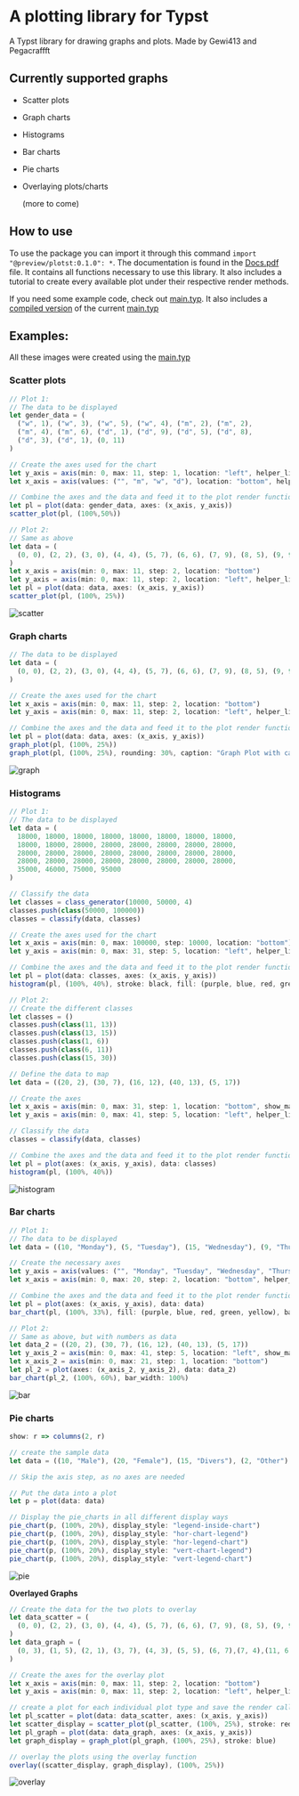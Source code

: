 # A plotting library for Typst

A Typst library for drawing graphs and plots.
Made by Gewi413 and Pegacraffft

## Currently supported graphs

- Scatter plots

- Graph charts

- Histograms

- Bar charts

- Pie charts

- Overlaying plots/charts

  (more to come)

## How to use

To use the package you can import it through this command `import "@preview/plotst:0.1.0": *`.
The documentation is found in the [Docs.pdf](https://github.com/Pegacraft/typst-plotting/blob/master/docs/Docs.pdf) file. It contains all functions necessary to use this library. It also includes a tutorial to create every available plot under their respective render methods.

If you need some example code, check out [main.typ](https://github.com/Pegacraft/typst-plotting/blob/master/example/main.typ). It also includes a [compiled version](https://github.com/Pegacraft/typst-plotting/blob/master/example/Plotting.pdf) of the current [main.typ](https://github.com/Pegacraft/typst-plotting/blob/master/example/main.typ)

## Examples:

All these images were created using the [main.typ](https://github.com/Pegacraft/typst-plotting/blob/master/example/main.typ)

### Scatter plots

```js
// Plot 1:
// The data to be displayed  
let gender_data = (
  ("w", 1), ("w", 3), ("w", 5), ("w", 4), ("m", 2), ("m", 2),
  ("m", 4), ("m", 6), ("d", 1), ("d", 9), ("d", 5), ("d", 8),
  ("d", 3), ("d", 1), (0, 11)
)

// Create the axes used for the chart
let y_axis = axis(min: 0, max: 11, step: 1, location: "left", helper_lines: true, invert_markings: false, title: "foo")
let x_axis = axis(values: ("", "m", "w", "d"), location: "bottom", helper_lines: true, invert_markings: false, title: "Gender")

// Combine the axes and the data and feed it to the plot render function.
let pl = plot(data: gender_data, axes: (x_axis, y_axis))
scatter_plot(pl, (100%,50%))

// Plot 2:
// Same as above
let data = (
  (0, 0), (2, 2), (3, 0), (4, 4), (5, 7), (6, 6), (7, 9), (8, 5), (9, 9), (10, 1)
)
let x_axis = axis(min: 0, max: 11, step: 2, location: "bottom")
let y_axis = axis(min: 0, max: 11, step: 2, location: "left", helper_lines: false)
let pl = plot(data: data, axes: (x_axis, y_axis))
scatter_plot(pl, (100%, 25%))
```



![scatter](https://github.com/Pegacraft/typst-plotting/blob/master/images/scatter.png)

### Graph charts

```js
// The data to be displayed
let data = (
  (0, 0), (2, 2), (3, 0), (4, 4), (5, 7), (6, 6), (7, 9), (8, 5), (9, 9), (10, 1)
)

// Create the axes used for the chart 
let x_axis = axis(min: 0, max: 11, step: 2, location: "bottom")
let y_axis = axis(min: 0, max: 11, step: 2, location: "left", helper_lines: false)

// Combine the axes and the data and feed it to the plot render function.
let pl = plot(data: data, axes: (x_axis, y_axis))
graph_plot(pl, (100%, 25%))
graph_plot(pl, (100%, 25%), rounding: 30%, caption: "Graph Plot with caption and rounding")
```



![graph](https://github.com/Pegacraft/typst-plotting/blob/master/images/graph.png)

### Histograms

```js
// Plot 1:
// The data to be displayed
let data = (
  18000, 18000, 18000, 18000, 18000, 18000, 18000, 18000,
  18000, 18000, 28000, 28000, 28000, 28000, 28000, 28000,
  28000, 28000, 28000, 28000, 28000, 28000, 28000, 28000,
  28000, 28000, 28000, 28000, 28000, 28000, 28000, 28000,
  35000, 46000, 75000, 95000
)

// Classify the data
let classes = class_generator(10000, 50000, 4)
classes.push(class(50000, 100000))
classes = classify(data, classes)

// Create the axes used for the chart 
let x_axis = axis(min: 0, max: 100000, step: 10000, location: "bottom")
let y_axis = axis(min: 0, max: 31, step: 5, location: "left", helper_lines: true)

// Combine the axes and the data and feed it to the plot render function.
let pl = plot(data: classes, axes: (x_axis, y_axis))
histogram(pl, (100%, 40%), stroke: black, fill: (purple, blue, red, green, yellow))

// Plot 2:
// Create the different classes
let classes = ()
classes.push(class(11, 13))
classes.push(class(13, 15))
classes.push(class(1, 6))
classes.push(class(6, 11))
classes.push(class(15, 30))

// Define the data to map
let data = ((20, 2), (30, 7), (16, 12), (40, 13), (5, 17))

// Create the axes
let x_axis = axis(min: 0, max: 31, step: 1, location: "bottom", show_markings: false)
let y_axis = axis(min: 0, max: 41, step: 5, location: "left", helper_lines: true)

// Classify the data
classes = classify(data, classes)

// Combine the axes and the data and feed it to the plot render function.
let pl = plot(axes: (x_axis, y_axis), data: classes)
histogram(pl, (100%, 40%))
```



![histogram](https://github.com/Pegacraft/typst-plotting/blob/master/images/histogram.png)

### Bar charts

```js
// Plot 1:
// The data to be displayed
let data = ((10, "Monday"), (5, "Tuesday"), (15, "Wednesday"), (9, "Thursday"), (11, "Friday"))

// Create the necessary axes
let y_axis = axis(values: ("", "Monday", "Tuesday", "Wednesday", "Thursday", "Friday"), location: "left", show_markings: true)
let x_axis = axis(min: 0, max: 20, step: 2, location: "bottom", helper_lines: true)

// Combine the axes and the data and feed it to the plot render function.
let pl = plot(axes: (x_axis, y_axis), data: data)
bar_chart(pl, (100%, 33%), fill: (purple, blue, red, green, yellow), bar_width: 70%, rotated: true)

// Plot 2:
// Same as above, but with numbers as data
let data_2 = ((20, 2), (30, 7), (16, 12), (40, 13), (5, 17))
let y_axis_2 = axis(min: 0, max: 41, step: 5, location: "left", show_markings: true, helper_lines: true)
let x_axis_2 = axis(min: 0, max: 21, step: 1, location: "bottom")
let pl_2 = plot(axes: (x_axis_2, y_axis_2), data: data_2)
bar_chart(pl_2, (100%, 60%), bar_width: 100%)
```



![bar](https://github.com/Pegacraft/typst-plotting/blob/master/images/bar.png)

### Pie charts

```js
show: r => columns(2, r)

// create the sample data
let data = ((10, "Male"), (20, "Female"), (15, "Divers"), (2, "Other")

// Skip the axis step, as no axes are needed

// Put the data into a plot 
let p = plot(data: data)

// Display the pie_charts in all different display ways
pie_chart(p, (100%, 20%), display_style: "legend-inside-chart")
pie_chart(p, (100%, 20%), display_style: "hor-chart-legend")
pie_chart(p, (100%, 20%), display_style: "hor-legend-chart")
pie_chart(p, (100%, 20%), display_style: "vert-chart-legend")
pie_chart(p, (100%, 20%), display_style: "vert-legend-chart")
```



![pie](https://github.com/Pegacraft/typst-plotting/blob/master/images/pie.png)

**Overlayed Graphs**

```js
// Create the data for the two plots to overlay
let data_scatter = (
  (0, 0), (2, 2), (3, 0), (4, 4), (5, 7), (6, 6), (7, 9), (8, 5), (9, 9), (10, 1)
)
let data_graph = (
  (0, 3), (1, 5), (2, 1), (3, 7), (4, 3), (5, 5), (6, 7),(7, 4),(11, 6)
)

// Create the axes for the overlay plot
let x_axis = axis(min: 0, max: 11, step: 2, location: "bottom")
let y_axis = axis(min: 0, max: 11, step: 2, location: "left", helper_lines: false)

// create a plot for each individual plot type and save the render call
let pl_scatter = plot(data: data_scatter, axes: (x_axis, y_axis))
let scatter_display = scatter_plot(pl_scatter, (100%, 25%), stroke: red)
let pl_graph = plot(data: data_graph, axes: (x_axis, y_axis))
let graph_display = graph_plot(pl_graph, (100%, 25%), stroke: blue)

// overlay the plots using the overlay function
overlay((scatter_display, graph_display), (100%, 25%))
```



![overlay](https://github.com/Pegacraft/typst-plotting/blob/master/images/overlay.png)
